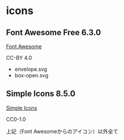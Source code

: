 # icons

## Font Awesome Free 6.3.0

[Font Awesome](https://fontawesome.com/)

CC-BY 4.0

- envelope.svg
- box-open.svg

## Simple Icons 8.5.0

[Simple Icons](https://simpleicons.org/)

CC0-1.0

上記（Font Awesomeからのアイコン）以外全て
